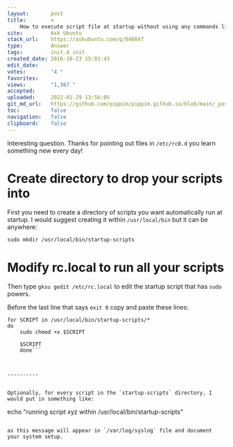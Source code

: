 ```yaml
---
layout:       post
title:        >
    How to execute script file at startup without using any commands like ln -s or any other to be executed at first?
site:         Ask Ubuntu
stack_url:    https://askubuntu.com/q/840847
type:         Answer
tags:         init.d init
created_date: 2016-10-23 15:03:43
edit_date:    
votes:        "4 "
favorites:    
views:        "1,367 "
accepted:     
uploaded:     2022-01-29 13:56:05
git_md_url:   https://github.com/pippim/pippim.github.io/blob/main/_posts/2016/2016-10-23-How-to-execute-script-file-at-startup-without-using-any-commands-like-ln--s-or-any-other-to-be-executed-at-first^.md
toc:          false
navigation:   false
clipboard:    false
---
```


Interesting question. Thanks for pointing out files in `/etc/rc0.d` you learn something new every day!

# Create directory to drop your scripts into

First you need to create a directory of scripts you want automatically run at startup. I would suggest creating it within `/usr/local/bin` but it can be anywhere:

``` 
sudo mkdir /usr/local/bin/startup-scripts
```

# Modify rc.local to run all your scripts

Then type `gksu gedit /etc/rc.local` to edit the startup script that has `sudo` powers.

Before the last line that says `exit 0` copy and paste these lines:

	for SCRIPT in /usr/local/bin/startup-scripts/*
	do
		sudo chmod +x $SCRIPT
``` 
    $SCRIPT
	done```



----------


Optionally, for every script in the `startup-scripts` directory, I would put in something like:

``` 
echo "running script xyz within /usr/local/bin/startup-scripts"
```

as this message will appear in `/var/log/syslog` file and document your system setup.
